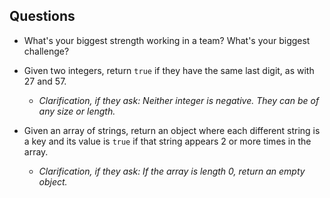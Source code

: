 ## Questions

* What's your biggest strength working in a team? What's your biggest challenge?

* Given two integers, return `true` if they have the same last digit, as with 27 and 57.
  - *Clarification, if they ask: Neither integer is negative. They can be of any size or length.*

* Given an array of strings, return an object where each different string is a key and its value is `true` if that string appears 2 or more times in the array.
  - *Clarification, if they ask: If the array is length 0, return an empty object.*
